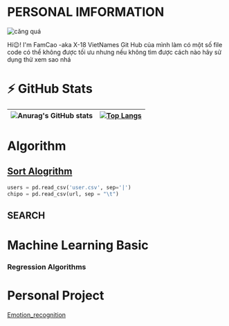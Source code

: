 # PERSONAL IMFORMATION 
![căng quá](https://i.pinimg.com/originals/ce/eb/62/ceeb62c0b30720b233b60d6d5a773c47.gif)

Hí😉! I'm FamCao -aka X-18 VietNames 
Git Hub của mình làm có một số  file code có thể không được tối ưu nhưng nếu không tìm được cách nào hãy sử dụng thử xem sao nhá



# ⚡ GitHub Stats
![Anurag's GitHub stats](https://github-readme-stats.vercel.app/api?username=X-18Vietnames&show_icons=true&theme=radical)|[![Top Langs](https://github-readme-stats.vercel.app/api/top-langs/?username=X-18Vietnames&langs_count=3&theme=radical)](https://github.com/anuraghazra/github-readme-stats)
|:------------:|:-------------:|
# Algorithm
## [Sort Alogrithm](https://github.com/X-18Vietnames/Sort-Alogrithm)
``` Python
users = pd.read_csv('user.csv', sep='|')
chipo = pd.read_csv(url, sep = "\t")
```
## SEARCH

# Machine Learning Basic
### Regression Algorithms

# Personal Project
[Emotion_recognition](https://github.com/X-18Vietnames/Emotion_recognition)
